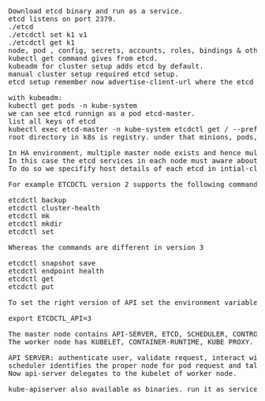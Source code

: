 <pre>
Download etcd binary and run as a service.
etcd listens on port 2379.
./etcd
./etcdctl set k1 v1
./etcdctl get k1
node, pod , config, secrets, accounts, roles, bindings & others.
kubectl get command gives from etcd.
kubeadm for cluster setup adds etcd by default.
manual cluster setup required etcd setup.
etcd setup remember now advertise-client-url where the etcd listens with port 2379.

with kubeadm:
kubectl get pods -n kube-system
we can see etcd runnign as a pod etcd-master.
list all keys of etcd
kubectl exec etcd-master -n kube-system etcdctl get / --prefix -keys-only
root directory in k8s is registry. under that minions, pods, replicaset, roles, secrets.

In HA environment, multiple master node exists and hence multiple etcd. 
In this case the etcd services in each node must aware about each other.
To do so we specifify host details of each etcd in intial-cluster-controller.

For example ETCDCTL version 2 supports the following commands:

etcdctl backup
etcdctl cluster-health
etcdctl mk
etcdctl mkdir
etcdctl set

Whereas the commands are different in version 3

etcdctl snapshot save 
etcdctl endpoint health
etcdctl get
etcdctl put

To set the right version of API set the environment variable ETCDCTL_API command

export ETCDCTL_API=3

The master node contains API-SERVER, ETCD, SCHEDULER, CONTROLLER-MANAGER.
The worker node has KUBELET, CONTAINER-RUNTIME, KUBE PROXY.

API SERVER: authenticate user, validate request, interact with etcd, 
scheduler identifies the proper node for pod request and talk with api-server about the node. 
Now api-server delegates to the kubelet of worker node.

kube-apiserver also available as binaries. run it as service in master node.
</pre>
